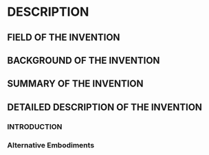 # DESCRIPTION

## FIELD OF THE INVENTION

## BACKGROUND OF THE INVENTION

## SUMMARY OF THE INVENTION

## DETAILED DESCRIPTION OF THE INVENTION

### INTRODUCTION

### Alternative Embodiments

